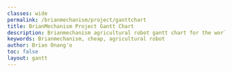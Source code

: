 ```yaml
---
classes: wide
permalink: /brianmechanism/project/ganttchart
title: BrianMechanism Project Gantt Chart
description: Brianmechanism agricultural robot gantt chart for the world's cheapest agricultural robot.  
keywords: Brianmechanism, cheap, agricultural robot
author: Brian Onang'o
toc: false
layout: gantt
---
```

<!-- <script src="https://cdnjs.cloudflare.com/ajax/libs/frappe-gantt/0.6.1/frappe-gantt.min.js"></script> -->
<!-- <script src="https://code.jquery.com/jquery-3.6.0.min.js" ></script> -->

<svg id="gantt"></svg>
<script>

    let tasks = [
    {
        id: 'Task 1',
        name: 'Plan Project',
        start: '2022-07-08',
        end: '2022-07-10',
        progress: 50,
    },
    {
        id: 'Task 2',
        name: 'Concept Document',
        start: '2022-07-10',
        end: '2022-07-10',
        progress: 50,
    }
]



window.addEventListener('load', function() {
    let ganttChart = new Gantt("#gantt", tasks, {});
})
/*$(document).ready(function() {

     console.log("DOM fully loaded and parsed");
   let ganttChart = new Gantt("#gantt", tasks, {});
 });*/
/*
document.addEventListener("DOMContentLoaded", function(event) {
  console.log("DOM fully loaded and parsed");
   let ganttChart = new Gantt("#gantt", tasks, {});
});*/
</script>